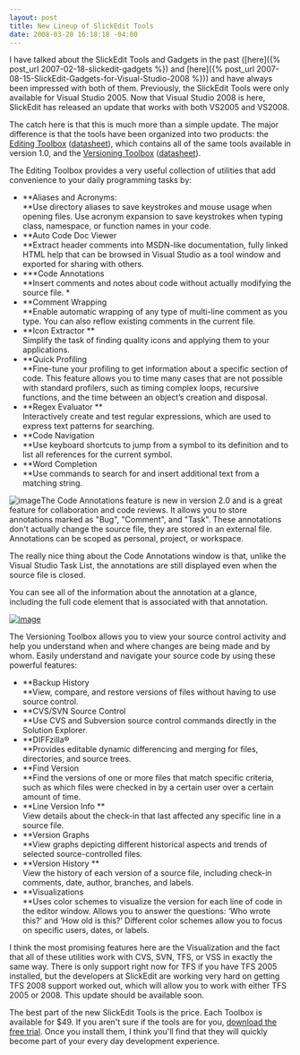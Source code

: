 ```yaml
---
layout: post
title: New Lineup of SlickEdit Tools
date: 2008-03-20 16:18:18 -04:00
---
```


I have talked about the SlickEdit Tools and Gadgets in the past ([here]({% post_url 2007-02-18-slickedit-gadgets %}) and [here]({% post_url 2007-08-15-SlickEdit-Gadgets-for-Visual-Studio-2008 %})) and have always been impressed with both of them. Previously, the SlickEdit Tools were only available for Visual Studio 2005. Now that Visual Studio 2008 is here, SlickEdit has released an update that works with both VS2005 and VS2008.

The catch here is that this is much more than a simple update. The major difference is that the tools have been organized into two products: the [Editing Toolbox](http://www.slickedit.com/index.php?option=com_content&task=view&id=486&Itemid=57) ([datasheet](http://www.slickedit.com/images/stories/products/SlickEditTools/editingtoolbox3172008.pdf)), which contains all of the same tools available in version 1.0, and the [Versioning Toolbox](http://www.slickedit.com/index.php?option=com_content&task=view&id=488&Itemid=57) ([datasheet](http://www.slickedit.com/images/stories/products/SlickEditTools/versioningtoolbox3172008.pdf)).

The Editing Toolbox provides a very useful collection of utilities that add convenience to your daily programming tasks by:

*   **Aliases and Acronyms:  
    **Use directory aliases to save keystrokes and mouse usage when opening files. Use acronym expansion to save keystrokes when typing class, namespace, or function names in your code. 
*   **Auto Code Doc Viewer  
    **Extract header comments into MSDN-like documentation, fully linked HTML help that can be browsed in Visual Studio as a tool window and exported for sharing with others. 
*   ***Code Annotations   
    **Insert comments and notes about code without actually modifying the source file. *
*   **Comment Wrapping   
    **Enable automatic wrapping of any type of multi-line comment as you type. You can also reflow existing comments in the current file.
*   **Icon Extractor **  
Simplify the task of finding quality icons and applying them to your applications. 
*   **Quick Profiling   
    **Fine-tune your profiling to get information about a specific section of code. This feature allows you to time many cases that are not possible with standard profilers, such as timing complex loops, recursive functions, and the time between an object’s creation and disposal.
*   **Regex Evaluator **  
Interactively create and test regular expressions, which are used to express text patterns for searching. 
*   **Code Navigation   
    **Use keyboard shortcuts to jump from a symbol to its definition and to list all references for the current symbol. 
*   **Word Completion   
    **Use commands to search for and insert additional text from a matching string.  

![image](http://gwb.blob.core.windows.net/sdorman/WindowsLiveWriter/NewLineupofSlickEditTools_D710/image_5.png)The Code Annotations feature is new in version 2.0 and is a great feature for collaboration and code reviews. It allows you to store annotations marked as "Bug", "Comment", and "Task". These annotations don't actually change the source file, they are stored in an external file. Annotations can be scoped as personal, project, or workspace.

The really nice thing about the Code Annotations window is that, unlike the Visual Studio Task List, the annotations are still displayed even when the source file is closed.

You can see all of the information about the annotation at a glance, including the full code element that is associated with that annotation.

[![image](http://gwb.blob.core.windows.net/sdorman/WindowsLiveWriter/NewLineupofSlickEditTools_D710/image_thumb_1.png)](http://gwb.blob.core.windows.net/sdorman/WindowsLiveWriter/NewLineupofSlickEditTools_D710/image_4.png) 

The Versioning Toolbox allows you to view your source control activity and help you understand when and where changes are being made and by whom. Easily understand and navigate your source code by using these powerful features: 

*   **Backup History   
    **View, compare, and restore versions of files without having to use source control. 
*   **CVS/SVN Source Control   
    **Use CVS and Subversion source control commands directly in the Solution Explorer. 
*   **DIFFzilla®  
    **Provides editable dynamic differencing and merging for files, directories, and source trees. 
*   **Find Version   
    **Find the versions of one or more files that match specific criteria, such as which files were checked in by a certain user over a certain amount of time. 
*   **Line Version Info **  
View details about the check-in that last affected any specific line in a source file. 
*   **Version Graphs   
    **View graphs depicting different historical aspects and trends of selected source-controlled files. 
*   **Version History **  
View the history of each version of a source file, including check-in comments, date, author, branches, and labels. 
*   **Visualizations   
    **Uses color schemes to visualize the version for each line of code in the editor window. Allows you to answer the questions: ‘Who wrote this?’ and ‘How old is this?’ Different color schemes allow you to focus on specific users, dates, or labels. 

I think the most promising features here are the Visualization and the fact that all of these utilities work with CVS, SVN, TFS, or VSS in exactly the same way. There is only support right now for TFS if you have TFS 2005 installed, but the developers at SlickEdit are working very hard on getting TFS 2008 support worked out, which will allow you to work with either TFS 2005 or 2008. This update should be available soon.

The best part of the new SlickEdit Tools is the price. Each Toolbox is available for $49. If you aren't sure if the tools are for you, [download the free trial](http://www.slickedit.com/content/view/408/244/). Once you install them, I think you'll find that they will quickly become part of your every day development experience.
